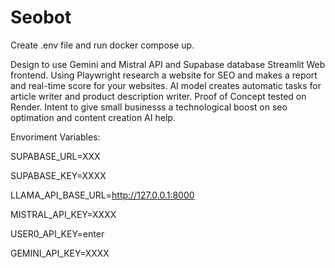 # Seobot

 Create .env file and run docker compose up.

Design to use Gemini and Mistral API and Supabase database Streamlit Web frontend. Using Playwright research a website for SEO and makes a report and real-time score for your websites. AI model creates automatic tasks for article writer and product description writer. Proof of Concept tested on Render. Intent to give small businesss a technological boost on seo optimation and content creation AI help.

Envoriment Variables:

SUPABASE_URL=XXX

SUPABASE_KEY=XXXX

LLAMA_API_BASE_URL=http://127.0.0.1:8000

MISTRAL_API_KEY=XXXX

USER0_API_KEY=enter

GEMINI_API_KEY=XXXX
